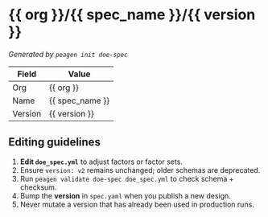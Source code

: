 # {{ org }}/{{ spec_name }}/{{ version }}

*Generated by `peagen init doe-spec`*

| Field   | Value                     |
|---------|---------------------------|
| Org     | {{ org }}                |
| Name    | {{ spec_name }}          |
| Version | {{ version }}            |

## Editing guidelines

1. **Edit `doe_spec.yml`** to adjust factors or factor sets.
2. Ensure `version: v2` remains unchanged; older schemas are deprecated.
3. Run `peagen validate doe-spec doe_spec.yml` to check schema + checksum.
4. Bump the **version** in `spec.yaml` when you publish a new design.
5. Never mutate a version that has already been used in production runs.
